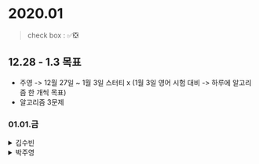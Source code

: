 # 2020.01

> check box : ✅❎

## 12.28 - 1.3 목표
- 주영 -> 12월 27일 ~ 1월 3일 스터티 x (1월 3일 영어 시험 대비 -> 하루에 알고리즘 한 개씩 목표)
- 알고리즘 3문제

### 01.01.금

<details>
<summary>김수빈</summary>

|Check|To Do|
|:---:|---|
||데브옵스(DevOps)를 위한 쿠버네티스 마스터 Section 1.3 ~|
||스프링 입문 Section 4.1 ~|
||알고리즘 1문제|

 1월 1일부터는 진짜 열심히 할게여... ㅠㅠ
 
</details>

<details>
<summary>박주영</summary>

|Check|To Do|
|:---:|---|
|||
|||
|||

</details>
